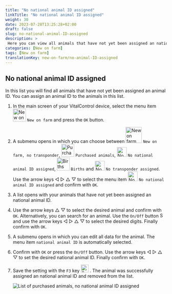 ```yaml
---
title: "No national animal ID assigned"
linkTitle: "No national animal ID assigned"
weight: 30
date: 2023-07-28T13:25:28+02:00
draft: false
slug: no-national-animal-ID-assigned
description: >
 Here you can view all animals that have not yet been assigned an national animal ID and assign an national animal ID.
categories: [New on farm]
tags: [New on farm]
translationKey: new-on-farm/no-animal-ID-assigned
---
```

## No national animal ID assigned

In this list you will find all animals that have not yet been assigned an animal ID. You can assign an animal ID to the animals in this list.

1. In the main screen of your VitalControl device, select the menu item <img src="/icons/main/new-on-farm.svg" width="40" align="bottom" alt="New on farm" /> `New on farm` and press the `OK` button.

2.  A submenu opens in which you can choose between <img src="/icons/registration/new-on-farm-no-transponder.svg" width="50" align="bottom" alt="New on farm, no transponder" /> `New on farm, no transponder`, <img src="/icons/main/new-on-farm.svg" width="40" align="bottom" alt="Purchased animals" /> `Purchased animals`, <img src="/icons/registration/no-eartag-number.svg" width="30" align="bottom" alt="No national animal ID" /> `No national animal ID assigned`, <img src="/icons/main/births.svg" width="40" align="bottom" alt="Births" /> `Births` and <img src="/icons/registration/no-transponder.svg" width="30" align="bottom" alt="No transponder assigned" /> `No transponder assigned`. Use the arrow keys ◁ ▷ △ ▽ to select the menu item <img src="/icons/registration/no-eartag-number.svg" width="30" align="bottom" alt="No national animal ID" /> `No national animal ID assigned` and confirm with `OK`.

3. A list opens with your animals that have not yet been assigned an national animal ID.

4. Use the arrow keys △ ▽ to select the desired animal and confirm with `OK`. Alternatively, you can search for an animal. Use the `On/Off` button <img src="/icons/footer/search.svg" width="15" align="bottom" alt="Search" /> and use the arrow keys ◁ ▷ △ ▽ to select the desired digits. Finally confirm with `OK`.

5. A submenu opens in which you can edit all data for the animal. The menu item `national animal ID` is automatically selected.

6. Confirm with `OK` or press the `On/Off` button. Use the arrow keys ◁ ▷ △ ▽ to set the desired national animal ID. Finally confirm with `OK`.

7. Save the setting with the `F3` key <img src="/icons/footer/save.svg" width="24" align="bottom" alt="Save" />&nbsp;. The animal was successfully assigned an national animal ID and removed from the list.

    ![List of purchased animals, no national animal ID assigned](../images/noanimalID.png " No national animal ID assigned")
